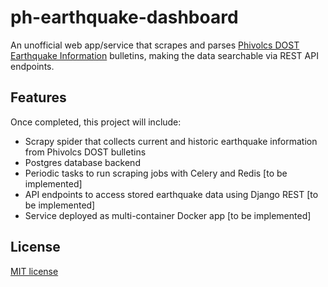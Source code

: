 # ph-earthquake-dashboard
An unofficial web app/service that scrapes and parses [Phivolcs DOST Earthquake Information](https://earthquake.phivolcs.dost.gov.ph/) bulletins, making the data searchable via REST API endpoints.

## Features
Once completed, this project will include:
* Scrapy spider that collects current and historic earthquake information from Phivolcs DOST bulletins
* Postgres database backend
* Periodic tasks to run scraping jobs with Celery and Redis [to be implemented]
* API endpoints to access stored earthquake data using Django REST [to be implemented]
* Service deployed as multi-container Docker app [to be implemented]

## License<a name="license"></a>
[MIT license](https://opensource.org/licenses/MIT)